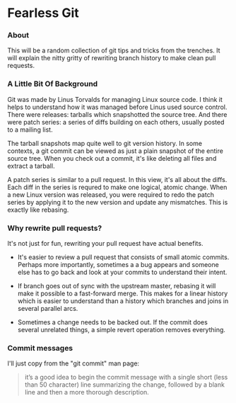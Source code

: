 # Fearless Git

### About

This will be a random collection of git tips and tricks from the
trenches.  It will explain the nitty gritty of rewriting branch
history to make clean pull requests.

### A Little Bit Of Background

Git was made by Linus Torvalds for managing Linux source code.  I
think it helps to understand how it was managed before Linus used
source control.  There were releases: tarballs which snapshotted the
source tree.  And there were patch series: a series of diffs building
on each others, usually posted to a mailing list.

The tarball snapshots map quite well to git version history.  In some
contexts, a git commit can be viewed as just a plain snapshot of the
entire source tree.  When you check out a commit, it's like deleting
all files and extract a tarball.

A patch series is similar to a pull request.  In this view, it's all
about the diffs.  Each diff in the series is requred to make one
logical, atomic change.  When a new Linux version was released, you
were required to redo the patch series by applying it to the new
version and update any mismatches.  This is exactly like rebasing.

### Why rewrite pull requests?

It's not just for fun, rewriting your pull request have actual
benefits.

- It's easier to review a pull request that consists of small atomic
  commits.  Perhaps more importantly, sometimes a a bug appears and
  someone else has to go back and look at your commits to understand
  their intent.

- If branch goes out of sync with the upstream master, rebasing it
  will make it possible to a fast-forward merge.  This makes for a
  linear history which is easier to understand than a history which
  branches and joins in several parallel arcs.

- Sometimes a change needs to be backed out.  If the commit does
  several unrelated things, a simple revert operation removes
  everything.

### Commit messages

I'll just copy from the "git commit" man page:

> it’s a good idea to begin the commit message with a single short
> (less than 50 character) line summarizing the change, followed by a
> blank line and then a more thorough description.
